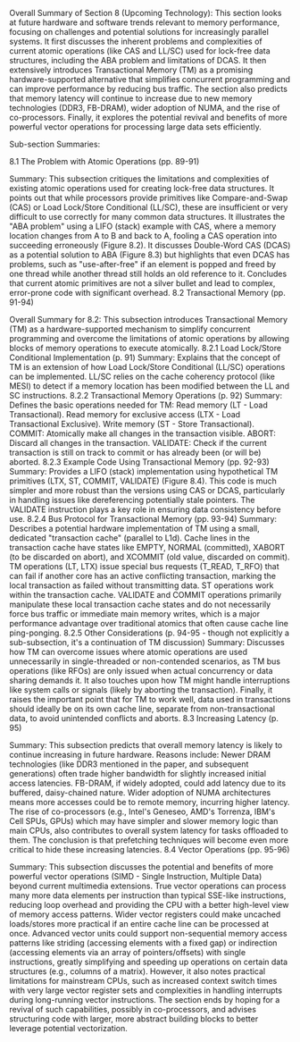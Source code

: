 Overall Summary of Section 8 (Upcoming Technology):
This section looks at future hardware and software trends relevant to memory performance, focusing on challenges and potential solutions for increasingly parallel systems. It first discusses the inherent problems and complexities of current atomic operations (like CAS and LL/SC) used for lock-free data structures, including the ABA problem and limitations of DCAS. It then extensively introduces Transactional Memory (TM) as a promising hardware-supported alternative that simplifies concurrent programming and can improve performance by reducing bus traffic. The section also predicts that memory latency will continue to increase due to new memory technologies (DDR3, FB-DRAM), wider adoption of NUMA, and the rise of co-processors. Finally, it explores the potential revival and benefits of more powerful vector operations for processing large data sets efficiently.

Sub-section Summaries:

8.1 The Problem with Atomic Operations (pp. 89-91)

Summary: This subsection critiques the limitations and complexities of existing atomic operations used for creating lock-free data structures.
It points out that while processors provide primitives like Compare-and-Swap (CAS) or Load Lock/Store Conditional (LL/SC), these are insufficient or very difficult to use correctly for many common data structures.
It illustrates the "ABA problem" using a LIFO (stack) example with CAS, where a memory location changes from A to B and back to A, fooling a CAS operation into succeeding erroneously (Figure 8.2).
It discusses Double-Word CAS (DCAS) as a potential solution to ABA (Figure 8.3) but highlights that even DCAS has problems, such as "use-after-free" if an element is popped and freed by one thread while another thread still holds an old reference to it.
Concludes that current atomic primitives are not a silver bullet and lead to complex, error-prone code with significant overhead.
8.2 Transactional Memory (pp. 91-94)

Overall Summary for 8.2: This subsection introduces Transactional Memory (TM) as a hardware-supported mechanism to simplify concurrent programming and overcome the limitations of atomic operations by allowing blocks of memory operations to execute atomically.
8.2.1 Load Lock/Store Conditional Implementation (p. 91)
Summary: Explains that the concept of TM is an extension of how Load Lock/Store Conditional (LL/SC) operations can be implemented. LL/SC relies on the cache coherency protocol (like MESI) to detect if a memory location has been modified between the LL and SC instructions.
8.2.2 Transactional Memory Operations (p. 92)
Summary: Defines the basic operations needed for TM:
Read memory (LT - Load Transactional).
Read memory for exclusive access (LTX - Load Transactional Exclusive).
Write memory (ST - Store Transactional).
COMMIT: Atomically make all changes in the transaction visible.
ABORT: Discard all changes in the transaction.
VALIDATE: Check if the current transaction is still on track to commit or has already been (or will be) aborted.
8.2.3 Example Code Using Transactional Memory (pp. 92-93)
Summary: Provides a LIFO (stack) implementation using hypothetical TM primitives (LTX, ST, COMMIT, VALIDATE) (Figure 8.4). This code is much simpler and more robust than the versions using CAS or DCAS, particularly in handling issues like dereferencing potentially stale pointers. The VALIDATE instruction plays a key role in ensuring data consistency before use.
8.2.4 Bus Protocol for Transactional Memory (pp. 93-94)
Summary: Describes a potential hardware implementation of TM using a small, dedicated "transaction cache" (parallel to L1d).
Cache lines in the transaction cache have states like EMPTY, NORMAL (committed), XABORT (to be discarded on abort), and XCOMMIT (old value, discarded on commit).
TM operations (LT, LTX) issue special bus requests (T_READ, T_RFO) that can fail if another core has an active conflicting transaction, marking the local transaction as failed without transmitting data. ST operations work within the transaction cache.
VALIDATE and COMMIT operations primarily manipulate these local transaction cache states and do not necessarily force bus traffic or immediate main memory writes, which is a major performance advantage over traditional atomics that often cause cache line ping-ponging.
8.2.5 Other Considerations (p. 94-95 - though not explicitly a sub-subsection, it's a continuation of TM discussion)
Summary: Discusses how TM can overcome issues where atomic operations are used unnecessarily in single-threaded or non-contended scenarios, as TM bus operations (like RFOs) are only issued when actual concurrency or data sharing demands it. It also touches upon how TM might handle interruptions like system calls or signals (likely by aborting the transaction). Finally, it raises the important point that for TM to work well, data used in transactions should ideally be on its own cache line, separate from non-transactional data, to avoid unintended conflicts and aborts.
8.3 Increasing Latency (p. 95)

Summary: This subsection predicts that overall memory latency is likely to continue increasing in future hardware.
Reasons include:
Newer DRAM technologies (like DDR3 mentioned in the paper, and subsequent generations) often trade higher bandwidth for slightly increased initial access latencies.
FB-DRAM, if widely adopted, could add latency due to its buffered, daisy-chained nature.
Wider adoption of NUMA architectures means more accesses could be to remote memory, incurring higher latency.
The rise of co-processors (e.g., Intel's Geneseo, AMD's Torrenza, IBM's Cell SPUs, GPUs) which may have simpler and slower memory logic than main CPUs, also contributes to overall system latency for tasks offloaded to them.
The conclusion is that prefetching techniques will become even more critical to hide these increasing latencies.
8.4 Vector Operations (pp. 95-96)

Summary: This subsection discusses the potential and benefits of more powerful vector operations (SIMD - Single Instruction, Multiple Data) beyond current multimedia extensions.
True vector operations can process many more data elements per instruction than typical SSE-like instructions, reducing loop overhead and providing the CPU with a better high-level view of memory access patterns.
Wider vector registers could make uncached loads/stores more practical if an entire cache line can be processed at once.
Advanced vector units could support non-sequential memory access patterns like striding (accessing elements with a fixed gap) or indirection (accessing elements via an array of pointers/offsets) with single instructions, greatly simplifying and speeding up operations on certain data structures (e.g., columns of a matrix).
However, it also notes practical limitations for mainstream CPUs, such as increased context switch times with very large vector register sets and complexities in handling interrupts during long-running vector instructions.
The section ends by hoping for a revival of such capabilities, possibly in co-processors, and advises structuring code with larger, more abstract building blocks to better leverage potential vectorization.
